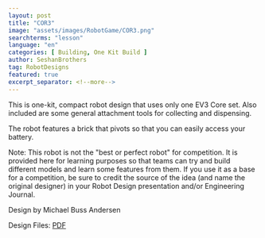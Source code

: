 ```yaml
---
layout: post
title: "COR3"
image: "assets/images/RobotGame/COR3.png"
searchterms: "lesson"
language: "en"
categories: [ Building, One Kit Build ]
author: SeshanBrothers
tag: RobotDesigns
featured: true
excerpt_separator: <!--more-->
---
```


This is one-kit, compact robot design that uses only one EV3 Core set. Also included are some general attachment tools for collecting and dispensing.
<!--more-->

The robot features a brick that pivots so that you can easily access your battery.

Note: This robot is not the "best or perfect robot" for competition. It is provided here for learning purposes so that teams can try and build different models and learn some features from them. If you use it as a base for a competition, be sure to credit the source of the idea (and name the original designer) in your Robot Design presentation and/or Engineering Journal.

Design by Michael Buss Andersen

Design Files:
 <a href="/translations/en-us/RobotGame/COR3.pdf">PDF</a>
